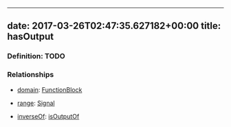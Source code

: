 
---
date: 2017-03-26T02:47:35.627182+00:00
title: hasOutput
---
### Definition: TODO

### Relationships

* [domain](http://www.w3.org/2000/01/rdf-schema#domain): [FunctionBlock](https://brickschema.org/schema/1.0/BrickFrame#FunctionBlock)

* [range](http://www.w3.org/2000/01/rdf-schema#range): [Signal](https://brickschema.org/schema/1.0/BrickFrame#Signal)

* [inverseOf](http://www.w3.org/2002/07/owl#inverseOf): [isOutputOf](https://brickschema.org/schema/1.0/BrickFrame#isOutputOf)

